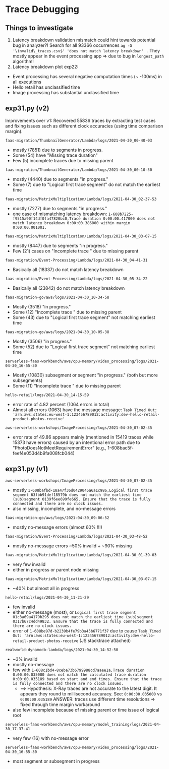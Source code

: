 # Trace Debugging

## Things to investigate

1. Latency breakdown validation mismatch could hint towards potential bug in analyzer?! Search for all 93366 occurrences `ag -G '\invalid\_traces.csv$' 'does not match latency breakdown' .` They mostly appear in the event processing app => due to bug in `longest_path` algorithm!
2. Latency breakdown plot exp22:
  * Event processing has several negative computation times (~ -100ms) in all executions
  * Hello retail has unclassified time
  * Image processing has substantial unclassified time

## exp31.py (v2)

Improvements over v1: Recovered 55836 traces by extracting test cases and fixing issues such as different clock accuracies (using time comparison margin).

`faas-migration/ThumbnailGenerator/Lambda/logs/2021-04-30_00-40-03`

* mostly (7851) due to segments in progress.
* Some (54) have "Missing trace duration"
* Few (5) incomplete traces due to missing parent

`faas-migration/ThumbnailGenerator/Lambda/logs/2021-04-30_00-10-50`

* mostly (4440) due to segments "in progress."
* Some (7) due to "Logical first trace segment" do not match the earliest time

`faas-migration/MatrixMultiplication/Lambda/logs/2021-04-30_02-37-53`

* mostly (7277) due to segments "in progress."
* one case of mismatching latency breakdown: `1-608b7225-f9515a90f14df0fa47820bc0,Trace duration 0:00:00.417000 does not match latency breakdown 0:00:00.386000 within margin 0:00:00.001001.`

`faas-migration/MatrixMultiplication/Lambda/logs/2021-04-30_03-07-15`

* mostly (8447) due to segments "in progress."
* Few (21) cases on "Incomplete trace " due to missing parent

`faas-migration/Event-Processing/Lambda/logs/2021-04-30_04-41-31`

* Basically all (18337) do not match latency breakdown

`faas-migration/Event-Processing/Lambda/logs/2021-04-30_05-34-22`

* Basically all (23842) do not match latency breakdown

`faas-migration-go/aws/logs/2021-04-30_10-34-58`

* Mostly (3518) "in progress."
* Some (12) "Incomplete trace " due to missing parent
* Some (43) due to "Logical first trace segment" not matching earliest time

`faas-migration-go/aws/logs/2021-04-30_10-05-38`

* Mostly (3506) "in progress."
* Some (52) due to "Logical first trace segment" not matching earliest time

`serverless-faas-workbench/aws/cpu-memory/video_processing/logs/2021-04-30_16-55-30`

* Mostly (10830) subsegment or segment "in progress." (both but more subsegments)
* Some (11) "Incomplete trace " due to missing parent

`hello-retail/logs/2021-04-30_14-15-59`

* error rate of 4.82 percent (1064 errors in total)
* Almost all errors (1063) have the message message: `Task Timed Out: 'arn:aws:states:eu-west-1:123456789012:activity:dev-hello-retail-product-photos-receive'`

`aws-serverless-workshops/ImageProcessing/logs/2021-04-30_07-02-35`

* error rate of 49.86 appears mainly (mentioned in 15419 traces while 15373 have errors) caused by an intentional error path due to "PhotoDoesNotMeetRequirementError" (e.g., 1-608bac5f-feef4e053d4b9fa008fcb044)

## exp31.py (v1)

`aws-serverless-workshops/ImageProcessing/logs/2021-04-30_07-02-35`

* mostly `1-608bafbd-18a47f36d0429045a6a1c986,Logical first trace segment 63fbb91def18579b does not match the earliest time (sub)segment 0139f6ee699fe665. Ensure that the trace is fully connected and there are no clock issues.`
* also missing, incomplete, and no-message errors

`faas-migration-go/aws/logs/2021-04-30_09-06-52`

* mostly no-message errors (almost 60% !!!)

`faas-migration/Event-Processing/Lambda/logs/2021-04-30_03-48-52`

* mostly no-message errors ~50% invalid + ~90% missing

`faas-migration/MatrixMultiplication/Lambda/logs/2021-04-30_01-39-03`

* very few invalid
* either in progress or parent node missing

`faas-migration/MatrixMultiplication/Lambda/logs/2021-04-30_03-07-15`

* ~40% but almost all in progress

`hello-retail/logs/2021-04-30_11-21-29`

* few invalid
* either no-message (most), or `Logical first trace segment 01c3a69a4179b295 does not match the earliest time (sub)segment 0317b67c4dd49832. Ensure that the trace is fully connected and there are no clock issues.`
* error of `1-608be97d-b2239b4fe79b3a45b6771f37` due to cause `Task Timed Out: 'arn:aws:states:eu-west-1:123456789012:activity:dev-hello-retail-product-photos-receive` (JS stacktrace attached)

`realworld-dynamodb-lambda/logs/2021-04-30_14-52-50`

* ~3% invalid
* mostly no-message
* few with `1-608c1bd4-8ceba73b6799988cd7aaee1a,Trace duration 0:00:00.035000 does not match the calculated trace duration 0:00:00.035189 based on start and end times. Ensure that the trace is fully connected and there are no clock issues.`
  * ==> Hypothesis: X-Ray traces are not accurate to the latest digit. It appears they round to millisecond accuracy. See: `0:00:00.035000` vs `0:00:00.035189` ANSWER: traces use different time resolutions => fixed through time margin workaround
* also few incomplete because of missing parent or time issue of logical root

`serverless-faas-workbench/aws/cpu-memory/model_training/logs/2021-04-30_17-37-41`

* very few (16) with no-message error

`serverless-faas-workbench/aws/cpu-memory/video_processing/logs/2021-04-30_16-55-30`

* most segment or subsegment in progress
